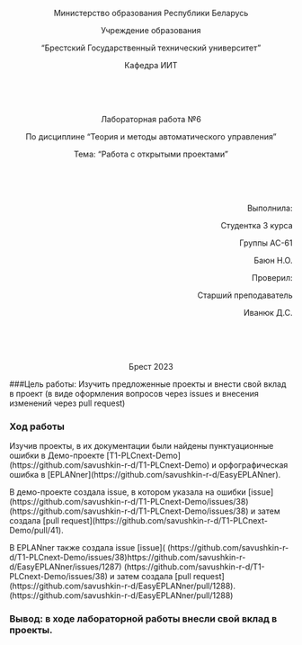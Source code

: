 <p align="center"> Министерство образования Республики Беларусь </p>

<p align="center">Учреждение образования </p>

<p align="center">  “Брестский Государственный технический университет” </p>

<p align="center"> Кафедра ИИТ</p>

<br><br><br>

<p align="center"> Лабораторная работа №6</p>

<p align="center"> По дисциплине “Теория и методы автоматического управления”</p>

<p align="center"> Тема: “Работа с открытыми проектами”</p>

<br><br><br>

<p align="right"> Выполнила:</p>

<p align="right"> Студентка 3 курса</p>

<p align="right"> Группы АС-61</p>

<p align="right"> Баюн Н.О.</p>

<p align="right"> Проверил:</p>

<p align="right">Старший преподаватель</p>

<p align="right">Иванюк Д.С.</p>

<br><br><br>

<p align="center">Брест 2023</p>


###Цель работы:
Изучить предложенные проекты и внести свой вклад в проект (в виде оформления вопросов через issues и внесения изменений через pull request)
### Ход работы

<p>Изучив проекты, в их документации были найдены пунктуационные ошибки в Демо-проекте [T1-PLCnext-Demo](https://github.com/savushkin-r-d/T1-PLCnext-Demo) и орфографическая ошибка в [EPLANner](https://github.com/savushkin-r-d/EasyEPLANner). </p>

<p>В демо-проекте создала issue, в котором указала на ошибки [issue](https://github.com/savushkin-r-d/T1-PLCnext-Demo/issues/38) (https://github.com/savushkin-r-d/T1-PLCnext-Demo/issues/38) и затем создала [pull request](https://github.com/savushkin-r-d/T1-PLCnext-Demo/pull/41). </p>


<p>В  EPLANner  также создала issue [issue]( (https://github.com/savushkin-r-d/T1-PLCnext-Demo/issues/38)https://github.com/savushkin-r-d/EasyEPLANner/issues/1287) (https://github.com/savushkin-r-d/T1-PLCnext-Demo/issues/38) и затем создала [pull request](https://github.com/savushkin-r-d/EasyEPLANner/pull/1288). (https://github.com/savushkin-r-d/EasyEPLANner/pull/1288)  </p>

### Вывод: в ходе лабораторной работы внесли свой вклад  в проекты.